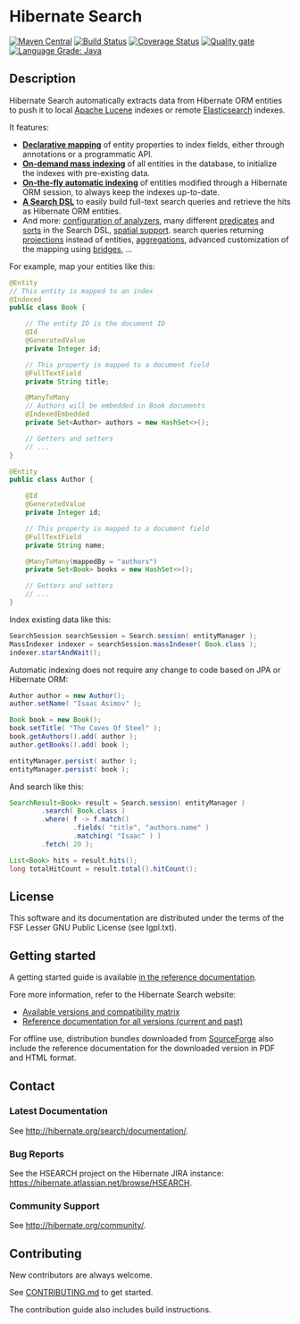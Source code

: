 # Hibernate Search

[![Maven Central](https://img.shields.io/maven-central/v/org.hibernate.search/hibernate-search-mapper-orm.svg?label=Maven%20Central&style=for-the-badge)](https://search.maven.org/search?q=g:%22org.hibernate.search%22)
[![Build Status](https://img.shields.io/jenkins/build?jobUrl=https%3A%2F%2Fci.hibernate.org%2Fjob%2Fhibernate-search%2Fjob%2Fmain%2F&style=for-the-badge)](https://ci.hibernate.org/job/hibernate-search/job/main)
[![Coverage Status](https://img.shields.io/coveralls/github/hibernate/hibernate-search/main?logo=coveralls&style=for-the-badge)](https://coveralls.io/github/hibernate/hibernate-search?branch=main)
[![Quality gate](https://img.shields.io/sonar/alert_status/org.hibernate.search:hibernate-search-parent?logo=sonarcloud&server=https%3A%2F%2Fsonarcloud.io&style=for-the-badge)](https://sonarcloud.io/dashboard?id=org.hibernate.search%3Ahibernate-search-parent)
[![Language Grade: Java](https://img.shields.io/lgtm/grade/java/g/hibernate/hibernate-search.svg?logo=lgtm&logoWidth=18&style=for-the-badge)](https://lgtm.com/projects/g/hibernate/hibernate-search/context:java)

## Description

Hibernate Search automatically extracts data from Hibernate ORM entities to push it to
local [Apache Lucene](http://lucene.apache.org/) indexes
or remote [Elasticsearch](https://www.elastic.co/products/elasticsearch) indexes.

It features:

* [**Declarative mapping**](https://docs.jboss.org/hibernate/search/6.0/reference/en-US/html_single/#mapper-orm-mapping)
of entity properties to index fields,
either through annotations or a programmatic API.
* [**On-demand mass indexing**](https://docs.jboss.org/hibernate/search/6.0/reference/en-US/html_single/#mapper-orm-indexing-massindexer)
of all entities in the database,
to initialize the indexes with pre-existing data.
* [**On-the-fly automatic indexing**](https://docs.jboss.org/hibernate/search/6.0/reference/en-US/html_single/#mapper-orm-indexing-automatic)
of entities modified through a Hibernate ORM session,
to always keep the indexes up-to-date.
* [**A Search DSL**](https://docs.jboss.org/hibernate/search/6.0/reference/en-US/html_single/#search-dsl)
to easily build full-text search queries
and retrieve the hits as Hibernate ORM entities.
* And more: [configuration of analyzers](https://docs.jboss.org/hibernate/search/6.0/reference/en-US/html_single/#concepts-analysis),
many different [predicates](https://docs.jboss.org/hibernate/search/6.0/reference/en-US/html_single/#search-dsl-predicate)
and [sorts](https://docs.jboss.org/hibernate/search/6.0/reference/en-US/html_single/#search-dsl-sort)
in the Search DSL,
[spatial support](https://docs.jboss.org/hibernate/search/6.0/reference/en-US/html_single/#mapper-orm-geopoint).
search queries returning [projections](https://docs.jboss.org/hibernate/search/6.0/reference/en-US/html_single/#search-dsl-projection)
instead of entities,
[aggregations](https://docs.jboss.org/hibernate/search/6.0/reference/en-US/html_single/#search-dsl-aggregation),
advanced customization of the mapping using [bridges](https://docs.jboss.org/hibernate/search/6.0/reference/en-US/html_single/#mapper-orm-bridge),
...

For example, map your entities like this:

```java
@Entity
// This entity is mapped to an index
@Indexed
public class Book {

    // The entity ID is the document ID
    @Id
    @GeneratedValue
    private Integer id;

    // This property is mapped to a document field
    @FullTextField
    private String title;

    @ManyToMany
    // Authors will be embedded in Book documents
    @IndexedEmbedded
    private Set<Author> authors = new HashSet<>();

    // Getters and setters
    // ...
}

@Entity
public class Author {

    @Id
    @GeneratedValue
    private Integer id;

    // This property is mapped to a document field
    @FullTextField
    private String name;

    @ManyToMany(mappedBy = "authors")
    private Set<Book> books = new HashSet<>();

    // Getters and setters
    // ...
}
```

Index existing data like this:

```java
SearchSession searchSession = Search.session( entityManager );
MassIndexer indexer = searchSession.massIndexer( Book.class );
indexer.startAndWait();
```

Automatic indexing does not require any change to code based on JPA or Hibernate ORM:

```java
Author author = new Author();
author.setName( "Isaac Asimov" );

Book book = new Book();
book.setTitle( "The Caves Of Steel" );
book.getAuthors().add( author );
author.getBooks().add( book );

entityManager.persist( author );
entityManager.persist( book );
```

And search like this:

```java
SearchResult<Book> result = Search.session( entityManager )
        .search( Book.class )
        .where( f -> f.match()
                .fields( "title", "authors.name" )
                .matching( "Isaac" ) )
        .fetch( 20 );

List<Book> hits = result.hits();
long totalHitCount = result.total().hitCount();
```

## License

This software and its documentation are distributed under the terms of the FSF Lesser GNU Public
License (see lgpl.txt).

## Getting started

A getting started guide is available
[in the reference documentation](https://docs.jboss.org/hibernate/search/6.0/reference/en-US/html_single/#getting-started).

Fore more information, refer to the Hibernate Search website:

* [Available versions and compatibility matrix](http://hibernate.org/search/releases/)
* [Reference documentation for all versions (current and past)](http://hibernate.org/search/documentation/)

For offline use, distribution bundles downloaded from [SourceForge](https://sourceforge.net/projects/hibernate/files/hibernate-search/)
also include the reference documentation for the downloaded version in PDF and HTML format. 

## Contact

### Latest Documentation

See <http://hibernate.org/search/documentation/>.

### Bug Reports

See the HSEARCH project on the Hibernate JIRA instance: <https://hibernate.atlassian.net/browse/HSEARCH>.

### Community Support

See <http://hibernate.org/community/>.

## Contributing

New contributors are always welcome.

See [CONTRIBUTING.md](CONTRIBUTING.md) to get started.

The contribution guide also includes build instructions. 
